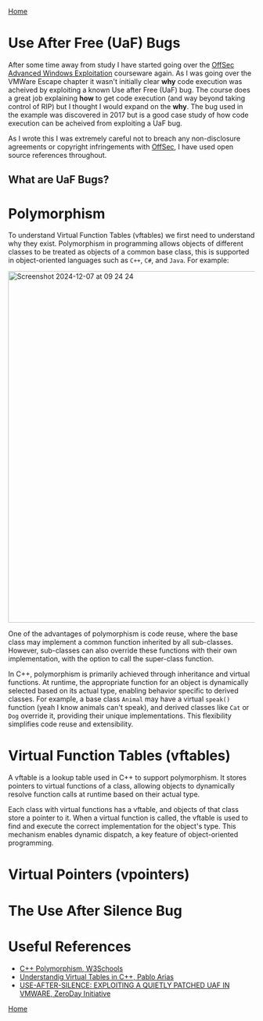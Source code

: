 [Home](https://plackyhacker.github.io)

# Use After Free (UaF) Bugs

After some time away from study I have started going over the [OffSec Advanced Windows Exploitation](https://www.offsec.com/courses/exp-401/) courseware again. As I was going over the VMWare Escape chapter it wasn't initially clear **why** code execution was acheived by exploiting a known Use after Free (UaF) bug. The course does a great job explaining **how** to get code execution (and way beyond taking control of RIP) but I thought I would expand on the **why**. The bug used in the example was discovered in 2017 but is a good case study of how code execution can be acheived from exploiting a UaF bug.

As I wrote this I was extremely careful not to breach any non-disclosure agreements or copyright infringements with [OffSec](https://www.offsec.com), I have used open source references throughout.

## What are UaF Bugs?

# Polymorphism

To understand Virtual Function Tables (vftables) we first need to understand why they exist. Polymorphism in programming allows objects of different classes to be treated as objects of a common base class, this is supported in object-oriented languages such as `C++`, `C#`, and `Java`. For example:

<img width="716" alt="Screenshot 2024-12-07 at 09 24 24" src="https://github.com/user-attachments/assets/0ebdb844-40da-4074-ad0d-c0640b81be4a">

One of the advantages of polymorphism is code reuse, where the base class may implement a common function inherited by all sub-classes. However, sub-classes can also override these functions with their own implementation, with the option to call the super-class function.

In C++, polymorphism is primarily achieved through inheritance and virtual functions. At runtime, the appropriate function for an object is dynamically selected based on its actual type, enabling behavior specific to derived classes. For example, a base class `Animal` may have a virtual `speak()` function (yeah I know animals can't speak), and derived classes like `Cat` or `Dog` override it, providing their unique implementations. This flexibility simplifies code reuse and extensibility.

# Virtual Function Tables (vftables)

A vftable is a lookup table used in C++ to support polymorphism. It stores pointers to virtual functions of a class, allowing objects to dynamically resolve function calls at runtime based on their actual type.

Each class with virtual functions has a vftable, and objects of that class store a pointer to it. When a virtual function is called, the vftable is used to find and execute the correct implementation for the object's type. This mechanism enables dynamic dispatch, a key feature of object-oriented programming.

# Virtual Pointers (vpointers)

# The Use After Silence Bug


# Useful References

- [C++ Polymorphism, W3Schools](https://www.w3schools.com/cpp/cpp_polymorphism.asp)
- [Understandig Virtual Tables in C++, Pablo Arias](https://pabloariasal.github.io/2017/06/10/understanding-virtual-tables/)
- [USE-AFTER-SILENCE: EXPLOITING A QUIETLY PATCHED UAF IN VMWARE, ZeroDay Initiative](https://www.zerodayinitiative.com/blog/2017/6/26/use-after-silence-exploiting-a-quietly-patched-uaf-in-vmware)

[Home](https://plackyhacker.github.io)
